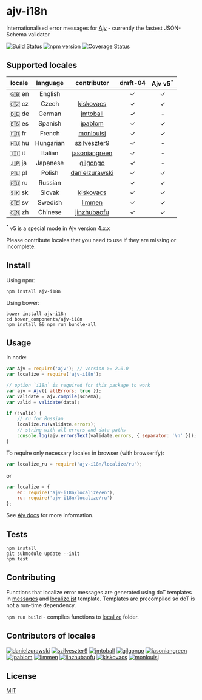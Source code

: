 # ajv-i18n
Internationalised error messages for [Ajv](https://github.com/epoberezkin/ajv) - currently the fastest JSON-Schema validator

[![Build Status](https://travis-ci.org/epoberezkin/ajv-i18n.svg?branch=master)](https://travis-ci.org/epoberezkin/ajv-i18n)
[![npm version](https://badge.fury.io/js/ajv-i18n.svg)](http://badge.fury.io/js/ajv-i18n)
[![Coverage Status](https://coveralls.io/repos/github/epoberezkin/ajv-i18n/badge.svg?branch=master)](https://coveralls.io/github/epoberezkin/ajv-i18n?branch=master)


## Supported locales

|locale|language |contributor|draft-04|Ajv v5<sup>\*</sup>|
|------|:-------:|:---------:|:------:|:------:|
|🇬🇧 en|English  ||✓|✓|
|🇨🇿 cz|Czech    |[kiskovacs](https://github.com/kiskovacs)|✓|✓|
|🇩🇪 de|German   |[jmtoball](https://github.com/jmtoball)|✓|-|
|🇪🇸 es|Spanish  |[jpablom](https://github.com/jpablom)|✓|✓|
|🇫🇷 fr|French   |[monlouisj](https://github.com/monlouisj)|✓|✓|
|🇭🇺 hu|Hungarian|[szilveszter9](https://github.com/szilveszter9)|✓|-|
|🇮🇹 it|Italian  |[jasoniangreen](https://github.com/jasoniangreen)|✓|-|
|🇯🇵 ja|Japanese |[gilgongo](https://github.com/gilgongo)|✓|-|
|🇵🇱 pl|Polish   |[danielzurawski](https://github.com/danielzurawski)|✓|✓|
|🇷🇺 ru|Russian  ||✓|✓|
|🇸🇰 sk|Slovak   |[kiskovacs](https://github.com/kiskovacs)|✓|✓|
|🇸🇪 sv|Swedish  |[limmen](https://github.com/Limmen)|✓|✓|
|🇨🇳 zh|Chinese  |[jinzhubaofu](https://github.com/jinzhubaofu)|✓|✓|

<sup>\*</sup> v5 is a special mode in Ajv version 4.x.x

Please contribute locales that you need to use if they are missing or incomplete.


## Install

Using npm:

```
npm install ajv-i18n
```

Using bower:

```
bower install ajv-i18n
cd bower_components/ajv-i18n
npm install && npm run bundle-all
```

## Usage

In node:

```javascript
var Ajv = require('ajv'); // version >= 2.0.0
var localize = require('ajv-i18n');

// option `i18n` is required for this package to work
var ajv = Ajv({ allErrors: true });
var validate = ajv.compile(schema);
var valid = validate(data);

if (!valid) {
    // ru for Russian
    localize.ru(validate.errors);
    // string with all errors and data paths
    console.log(ajv.errorsText(validate.errors, { separator: '\n' }));
}
```

To require only necessary locales in browser (with browserify):

```javascript
var localize_ru = require('ajv-i18n/localize/ru');
```

or

```javascript
var localize = {
    en: require('ajv-i18n/localize/en'),
    ru: require('ajv-i18n/localize/ru')
};
```

See [Ajv docs](https://github.com/epoberezkin/ajv) for more information.


## Tests

```
npm install
git submodule update --init
npm test
```


## Contributing

Functions that localize error messages are generated using doT templates in [messages](https://github.com/epoberezkin/ajv-i18n/tree/master/messages/index.js) and [localize.jst](https://github.com/epoberezkin/ajv-i18n/tree/master/localize/localize.jst) template. Templates are precompiled so doT is not a run-time dependency.

`npm run build` - compiles functions to [localize](https://github.com/epoberezkin/ajv/tree/master/localize) folder.


## Contributors of locales

[![danielzurawski](https://avatars3.githubusercontent.com/u/1625711?v=3&s=40)](https://github.com/danielzurawski)
[![szilveszter9](https://avatars0.githubusercontent.com/u/7540866?v=3&s=40)](https://github.com/szilveszter9)
[![jmtoball](https://avatars0.githubusercontent.com/u/219950?v=3&s=40)](https://github.com/jmtoball)
[![gilgongo](https://avatars2.githubusercontent.com/u/4561747?v=3&s=40)](https://github.com/gilgongo)
[![jasoniangreen](https://avatars3.githubusercontent.com/u/3481367?v=3&s=40)](https://github.com/jasoniangreen)
[![jpablom](https://avatars0.githubusercontent.com/u/3935083?v=3&s=40)](https://github.com/jpablom)
[![limmen](https://avatars2.githubusercontent.com/u/8254791?v=3&s=40)](https://github.com/Limmen)
[![jinzhubaofu](https://avatars2.githubusercontent.com/u/811195?v=3&s=40)](https://github.com/jinzhubaofu)
[![kiskovacs](https://avatars1.githubusercontent.com/u/2733311?v=3&s=40)](https://github.com/kiskovacs)
[![monlouisj](https://avatars0.githubusercontent.com/u/5998380?v=3&s=40)](https://github.com/monlouisj)


## License

[MIT](https://github.com/epoberezkin/ajv-i18n/blob/master/LICENSE)
